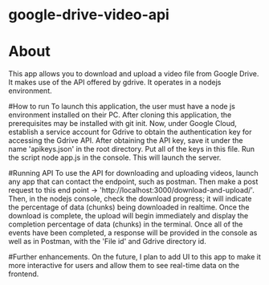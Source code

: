# google-drive-video-api

# About
This app allows you to download and upload a video file from Google Drive. It makes use of the API offered by gdrive. It operates in a nodejs environment.

#How to run
To launch this application, the user must have a node js environment installed on their PC. After cloning this application, the prerequisites may be installed with git init.
Now, under Google Cloud, establish a service account for Gdrive to obtain the authentication key for accessing the Gdrive API. After obtaining the API key, save it under the name 'apikeys.json' in the root directory. Put all of the keys in this file.
Run the script node app.js in the console. This will launch the server.

#Running API
To use the API for downloading and uploading videos, launch any app that can contact the endpoint, such as postman. Then make a post request to this end point -> 'http://localhost:3000/download-and-upload/'. 
Then, in the nodejs console, check the download progress; it will indicate the percentage of data (chunks) being downloaded in realtime. Once the download is complete, 
the upload will begin immediately and display the completion percentage of data (chunks) in the terminal. Once all of the events have been completed, 
a response will be provided in the console as well as in Postman, with the 'File id' and Gdrive directory id.


#Further enhancements.
On the future, I plan to add UI to this app to make it more interactive for users and allow them to see real-time data on the frontend.
